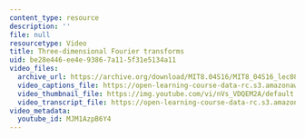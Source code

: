 ```yaml
---
content_type: resource
description: ''
file: null
resourcetype: Video
title: Three-dimensional Fourier transforms
uid: be28e446-ee4e-9386-7a11-5f31e5134a11
video_files:
  archive_url: https://archive.org/download/MIT8.04S16/MIT8_04S16_lec08_s3_300k.mp4
  video_captions_file: https://open-learning-course-data-rc.s3.amazonaws.com/8-04-quantum-physics-i-spring-2016/9dfe5ca2da3156a8b4fc57bc9489d08a_MJM1AzpB6Y4.vtt
  video_thumbnail_file: https://img.youtube.com/vi/nVs_VDQEM2A/default.jpg
  video_transcript_file: https://open-learning-course-data-rc.s3.amazonaws.com/8-04-quantum-physics-i-spring-2016/cc20571344e88f9576aeefd19ca17340_MJM1AzpB6Y4.pdf
video_metadata:
  youtube_id: MJM1AzpB6Y4
---
```

